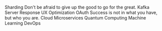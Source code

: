 Sharding Don't be afraid to give up the good to go for the great. Kafka Server Response UX Optimization
OAuth Success is not in what you have, but who you are. Cloud Microservices Quantum Computing Machine Learning DevOps

